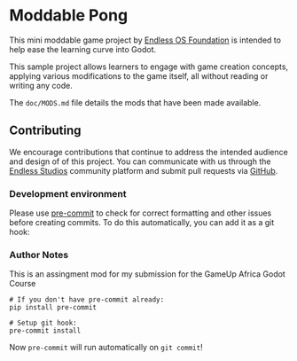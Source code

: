 # Moddable Pong

This mini moddable game project by [Endless OS
Foundation](https://endlessos.org) is intended to help ease the learning curve
into Godot.

This sample project allows learners to engage with game creation concepts,
applying various modifications to the game itself, all without reading or
writing any code.

The `doc/MODS.md` file details the mods that have been made available.

## Contributing

We encourage contributions that continue to address the intended audience and
design of of this project. You can communicate with us through the
[Endless Studios](https://studio.endlessstudios.com/studio/games/Moddable-Pong/)
community platform and submit pull requests via
[GitHub](https://github.com/endlessm/moddable-pong/).

### Development environment

Please use [pre-commit](https://pre-commit.com) to check for correct formatting
and other issues before creating commits. To do this automatically, you can add
it as a git hook:

### Author Notes

This is an assingment mod for my submission for the GameUp Africa Godot Course

```
# If you don't have pre-commit already:
pip install pre-commit

# Setup git hook:
pre-commit install
```

Now `pre-commit` will run automatically on `git commit`!
